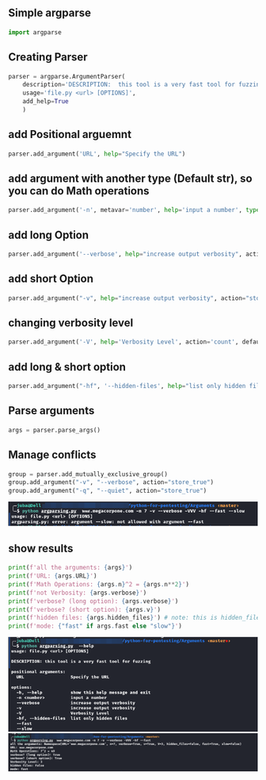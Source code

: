 ## Simple argparse 
```py
import argparse
```

## Creating Parser 
```py
parser = argparse.ArgumentParser(
	description='DESCRIPTION:  this tool is a very fast tool for fuzzing',
 	usage='file.py <url> [OPTIONS]',
 	add_help=True
 	)

```

## add Positional arguemnt 
```py
parser.add_argument('URL', help="Specify the URL")
```


## add argument with another type (Default str), so you can do Math operations 
```py
parser.add_argument('-n', metavar='number', help='input a number', type=int)
```

## add long Option
```py
parser.add_argument('--verbose', help="increase output verbosity", action='store_true')  
```
## add short Option

```py
parser.add_argument("-v", help="increase output verbosity", action="store_true")
```

## changing verbosity level 
```py
parser.add_argument('-V', help='Verbosity Level', action='count', default=0)
```	

## add long & short option
```py
parser.add_argument("-hf", '--hidden-files', help="list only hidden files", action="store_false")
```

## Parse arguments
```py
args = parser.parse_args()
```


## Manage conflicts 
```py
group = parser.add_mutually_exclusive_group()
group.add_argument("-v", "--verbose", action="store_true")
group.add_argument("-q", "--quiet", action="store_true")
```
![conflict](images/fast-slow)

## show results 
```py
print(f'all the arguments: {args}')
print(f'URL: {args.URL}')
print(f'Math Operations: {args.n}^2 = {args.n**2}')
print(f'not Verbosity: {args.verbose}')
print(f'verbose? (long option): {args.verbose}')
print(f'verbose? (short option): {args.v}')
print(f'hidden files: {args.hidden_files}') # note: this is hidden_files not hidden-files like line # note: you can't use the short options if there is long -> can't use  args.hf because args.hidden_files exists
print(f'mode: {"fast" if args.fast else "slow"}')
```
![help](images/help)
![test](images/test)

